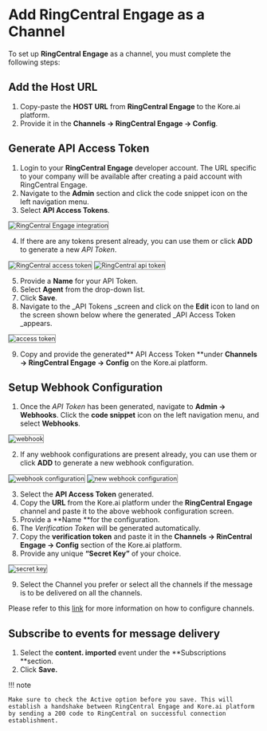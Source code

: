 # **Add RingCentral Engage as a Channel**

To set up **RingCentral Engage** as a channel, you must complete the following steps:


## Add the Host URL


1. Copy-paste the **HOST URL** from **RingCentral Engage** to the Kore.ai platform.
2. Provide it in the **Channels → RingCentral Engage → Config**.


## Generate API Access Token


1. Login to your **RingCentral Engage** developer account. The URL specific to your company will be available after creating a paid account with RingCentral Engage.
2. Navigate to the **Admin** section and click the code snippet icon on the left navigation menu.
3. Select **API Access Tokens**.

<img src="../images/ringcentral.png" alt="RingCentral Engage integration" title="RinCentral Engage integration" style="border: 1px solid gray; zoom:90%;">


4. If there are any tokens present already, you can use them or click **ADD** to generate a new _API Token_.

<img src="../images/ringcentral1.png" alt="RingCentral access token" title="RinCentral access token" style="border: 1px solid gray; zoom:90%;">

<img src="../images/ringcentral2.png" alt="RingCentral api token" title="RinCentral api token" style="border: 1px solid gray; zoom:90%;">

5. Provide a **Name** for your API Token.
6. Select **Agent** from the drop-down list.
7. Click **Save**.
8. Navigate to the _API Tokens _screen and click on the **Edit** icon to land on the screen shown below where the generated _API Access Token _appears.

<img src="../images/ringcentral3.png" alt="access token" title="access token" style="border: 1px solid gray; zoom:90%;">


9. Copy and provide the generated** API Access Token **under **Channels → RingCentral Engage → Config** on the Kore.ai platform.


## Setup Webhook Configuration



1. Once the _API Token_ has been generated, navigate to **Admin -> Webhooks**. Click the **code snippet** icon on the left navigation menu, and select **Webhooks**.

<img src="../images/ringcentral4.png" alt="webhook " title="webhook" style="border: 1px solid gray; zoom:90%;">

2. If any webhook configurations are present already, you can use them or click **ADD** to generate a new webhook configuration.

<img src="../images/ringcentral5.png" alt="webhook configuration" title="webhook configuration" style="border: 1px solid gray; zoom:90%;">

<img src="../images/ringcentral6.png" alt="new webhook configuration" title="new webhook configuration" style="border: 1px solid gray; zoom:90%;">

3.  Select the **API Access Token** generated.
4. Copy the **URL** from the Kore.ai platform under the **RingCentral Engage** channel and paste it to the above webhook configuration screen.
5. Provide a **Name **for the configuration.
6. The _Verification Token_ will be generated automatically.
7. Copy the **verification token** and paste it in the **Channels → RinCentral Engage → Config** section of the Kore.ai platform.
8. Provide any unique **“Secret Key”** of your choice.
<img src="../images/ringcentral7.png" alt="secret key" title="secret key" style="border: 1px solid gray; zoom:90%;">

9. Select the Channel you prefer or select all the channels if the message is to be delivered on all the channels.

Please refer to this [link](https://support.ringcentral.com/engagedigital/admin/configure-entry-points.html) for more information on how to configure channels.


## Subscribe to events for message delivery


1. Select the **content. imported** event under the **Subscriptions **section.
2. Click **Save.**

!!! note

    Make sure to check the Active option before you save. This will establish a handshake between RingCentral Engage and Kore.ai platform by sending a 200 code to RingCentral on successful connection establishment.
